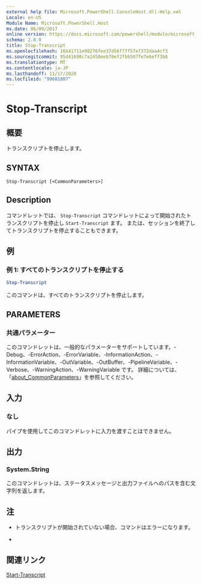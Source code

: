 ```yaml
---
external help file: Microsoft.PowerShell.ConsoleHost.dll-Help.xml
Locale: en-US
Module Name: Microsoft.PowerShell.Host
ms.date: 06/09/2017
online version: https://docs.microsoft.com/powershell/module/microsoft.powershell.host/stop-transcript?view=powershell-7.2&WT.mc_id=ps-gethelp
schema: 2.0.0
title: Stop-Transcript
ms.openlocfilehash: 16b41711e98276fee37d56f77f57e7372daa4cf3
ms.sourcegitcommit: 95d41698c7a2450eeb70ef2fb6507fe7e6eff3b6
ms.translationtype: MT
ms.contentlocale: ja-JP
ms.lasthandoff: 11/17/2020
ms.locfileid: "99601807"
---
```

# Stop-Transcript

## 概要
トランスクリプトを停止します。

## SYNTAX

```
Stop-Transcript [<CommonParameters>]
```

## Description

コマンドレットでは、 `Stop-Transcript` コマンドレットによって開始されたトランスクリプトを停止し `Start-Transcript` ます。
または、セッションを終了してトランスクリプトを停止することもできます。

## 例

### 例 1: すべてのトランスクリプトを停止する

```powershell
Stop-Transcript
```

このコマンドは、すべてのトランスクリプトを停止します。

## PARAMETERS

### 共通パラメーター

このコマンドレットは、一般的なパラメーターをサポートしています。-Debug、-ErrorAction、-ErrorVariable、-InformationAction、-InformationVariable、-OutVariable、-OutBuffer、-PipelineVariable、-Verbose、-WarningAction、-WarningVariable です。 詳細については、「[about_CommonParameters](https://go.microsoft.com/fwlink/?LinkID=113216)」を参照してください。

## 入力

### なし

パイプを使用してこのコマンドレットに入力を渡すことはできません。

## 出力

### System.String

このコマンドレットは、ステータスメッセージと出力ファイルへのパスを含む文字列を返します。

## 注

* トランスクリプトが開始されていない場合、コマンドはエラーになります。

*

## 関連リンク

[Start-Transcript](Start-Transcript.md)

